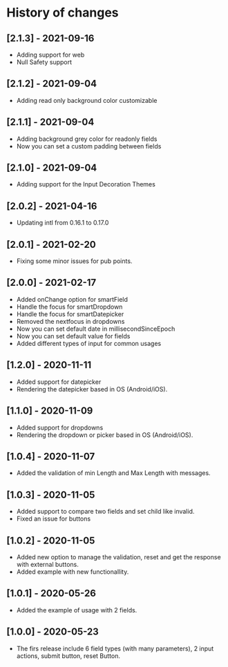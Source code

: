 # History of changes

## [2.1.3] - 2021-09-16

* Adding support for web
* Null Safety support

## [2.1.2] - 2021-09-04

* Adding read only background color customizable

## [2.1.1] - 2021-09-04

* Adding background grey color for readonly fields
* Now you can set a custom padding between fields

## [2.1.0] - 2021-09-04

* Adding support for the Input Decoration Themes

## [2.0.2] - 2021-04-16

* Updating intl from 0.16.1 to 0.17.0

## [2.0.1] - 2021-02-20

* Fixing some minor issues for pub points.

## [2.0.0] - 2021-02-17

* Added onChange option for smartField
* Handle the focus for smartDropdown
* Handle the focus for smartDatepicker
* Removed the nextfocus in dropdowns
* Now you can set default date in millisecondSinceEpoch
* Now you can set default value for fields
* Added different types of input for common usages

## [1.2.0] - 2020-11-11

* Added support for datepicker
* Rendering the datepicker based in OS (Android/iOS).

## [1.1.0] - 2020-11-09

* Added support for dropdowns
* Rendering the dropdown or picker based in OS (Android/iOS).

## [1.0.4] - 2020-11-07

* Added the validation of min Length and Max Length with messages.

## [1.0.3] - 2020-11-05

* Added support to compare two fields and set child like invalid.
* Fixed an issue for buttons

## [1.0.2] - 2020-11-05

* Added new option to manage the validation, reset and get the response with external buttons.
* Added example with new functionallity.

## [1.0.1] - 2020-05-26

* Added the example of usage with 2 fields.

## [1.0.0] - 2020-05-23

* The firs release include 6 field types (with many parameters), 2 input actions, submit button, reset Button.
